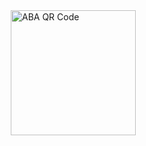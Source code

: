 <!DOCTYPE html>
<html>
<head>
<title>Jewelry Fashion</title>
<style>
    <meta charset="UTF-8">
    <meta name="viewport" content="width=device-width, initial-scale=1.0">
    <link href="https://fonts.googleapis.com/css2?family=Roboto:wght@400;700&display=swap" rel="stylesheet">
    <link rel="stylesheet" href="style.css">
    <link rel="icon" type="image/x-icon" href="Images/jewelry1.png">
 
    div.gallery {
        border: 2px solid gold;
    }
    div.gallery:hover {
        border: 2px solid gold;
    }
    div.gallery img {
        width: 100%;
        height: auto;
    }
    div.desc {
        padding: 10px;
        text-align: center;
    }
    * {
        box-sizing: border-box;
    }
    .responsive {
        padding: 0 6px;
        float: left;
        width: 24.99999%;
    }
    @media only screen and (max-width: 700px) {
        .responsive {
            width: 49.99999%;
            margin: 6px 0;
        }
    }
    @media only screen and (max-width: 500px) {
        .responsive {
            width: 100%;
        }
    }
    .clearfix:after {
        content: "";
        clear: both;
    }
    </style>
</head>
<body>
    <div>
        <marquee behavior="slide" direction="up" scrollamount="100">
            <img src="banner.jpg" alt="Image" style="width: 100%;">
        </marquee>
    <a href="https://goldprice.org/">Cambodia Natural Gemstones</a><br>
    <h1 style="color:gold;background-color: #212f3c;"><marquee behavior="scroll" direction"right" scrollamount=15><img src="jewelry2.png" alt="Images" style="width: 80px; height: 60px";> <em>Cambodia Natural Gemstones</em> </marquee> </h1>
    </div>
</body>

<p>
Our team of design consultants guides you through each step of designing the perfect ring. Get expert advice and guidance on your diamond or gemstone choice and ring design. Free
Sketch Design. Diamond jewellery Diamond Jewelry Set Diamond Jewelry Designs Diamond Bracelet Design Diamond Bracelet Gold Bracelet Simple Gold Bracele
</p>
<h2 style="color: gold;background-color: #212f3c;"><img src="gold.png" alt="Assigment 4" style="width: 40px;height: 40px;"> Gold 9999</h2>
<p>
Gold Cast Bar 1 Kg (999.9) Gold Grain 1000 Grams (995.0) (999.9) Purity Pure gold has 24 carats - that is, 24/24 parts by weight of gold - and thus a fineness of 999.9(999.9 thousand
parts). Some mints and mints</p>

<div style="text-align: center">
    <h2>Cambodia Gold 99.99</h2>
</div>
<div class="responsive">
    <div class="gallery">
        <a target="_blank" href="gold1.jpg">
            <img src="gold1.jpg" alt="Cinque Terre" width="600" height="400">
        </a>
        <div class="desc"> Natural Cambodia Mine</div>
    </div>
</div>

<div class="responsive">
    <div class="gallery">
        <a target="_blank" href="gold2.jpg">
            <img src="gold2.jpg" alt="Forest" width="600" height="400">
        </a>
        <div class="desc"> Gold 9999</div>
    </div>
</div>

<div class="responsive">
    <div class="gallery">
        <a target="_blank" href="gold3.jpg">
            <img src="gold3.jpg" alt="Forest" width="600" height="400">
        </a>
        <div class="desc"> Natural Gold</div>
    </div>
</div>

<div class="responsive">
    <div class="gallery">
        <a target="_blank" href="gold3.jpg">
            <img src="gold3.jpg" alt="Forest" width="600" height="400">
        </a>
        <div class="desc">Gold Make In Cambodia</div>
    </div>
</div>

<div class="container">
    <span oneclick="this.parentElement.style.display='none'" class="closebtn">&times;</span>
    <img id="expandedImg" style="width: 100%;">
    <div id"imgtext"></div>
</div>

<h2 style="color: gold;background-color: #212f3c;"><img src="diamond.png" alt="Assigment 4" style="width: 40px;height: 40px;"> Natural Diamonds</h2>
<p>
 Most natural diamonds have ages between 1 billion and 3.5 billion years. Most were formed at depths between 150 and 250 kilometres (93 and 155 mi) Natural Diamonds is the destinationfor all things natural diamonds. Get diamond style & engagement ring inspiration
</p>
<div style="text-align: center">
    <h2>Natural Diamond</h2>
</div>

<div class="responsive">
    <div class="gallery">
        <a target="_blank" href="diamond1.jpg">
            <img src="diamond1.jpg"="Cinque Terre" width="600" height="400">
        </a>
        <div class="desc"> Natural Pink Diamond</div>              
    </div>
</div>

<div class="responsive">
    <div class="gallery">
        <a target="_blank" href="diamond2.jpg">
            <img src="diamond2.jpg"="Cinque Terre" width="600" height="400">
        </a>
        <div class="desc"> Natural Brows Diamond</div>              
    </div>
</div>

<div class="responsive">
    <div class="gallery">
        <a target="_blank" href="diamond3.jpg">
            <img src="diamond3.jpg"="Cinque Terre" width="600" height="400">
        </a>
        <div class="desc"> Natural Blue Diamond</div>              
    </div>
</div>

<div class="responsive">
    <div class="gallery">
        <a target="_blank" href="diamond4.jpg">
            <img src="diamond4.jpg"="Cinque Terre" width="600" height="400">
        </a>
        <div class="desc">Natural Color D Diamond</div>              
    </div>
</div>

<div class="container">
    <span oneclick="this.parentElement.style.display='none'" class="closebtn">&times;</span>
    <img id="expandedImg" style="width: 100%;">
    <div id"imgtext"></div>
</div>

<h2 style="color: gold;background-color: #212f3c;"><img src="ring.png" alt="Assigment 4" style="width: 40px;height: 40px;"> Rings</h2>
<p>
Necklaces, Bracelets, Earrings, Rings, Anklets.High-Quality Jewellery For Women - Personalised Jewellery Quality Guaranteed. Free Worldwide Shipping.
</p>

<div style="text-align: center">
    <h2>Rings</h2>
</div>

<div class="responsive">
    <div class="gallery">
        <a target="_blank" href="ring1.jpg">
            <img src="ring1.jpg"="Cinque Terre" width="600" height="400">
        </a>
        <div class="desc">Natural Diamond Ring</div>              
    </div>
</div>

<div class="responsive">
    <div class="gallery">
        <a target="_blank" href="ring2.jpg">
            <img src="ring2.jpg"="Cinque Terre" width="600" height="400">
        </a>
        <div class="desc">Natural Pailin Sapphier</div>              
    </div>
</div>

<div class="responsive">
    <div class="gallery">
        <a target="_blank" href="ring3.jpg">
            <img src="ring3.jpg"="Cinque Terre" width="600" height="400">
        </a>
        <div class="desc">Natural Pailin Rubby</div>              
    </div>
</div>

<div class="responsive">
    <div class="gallery">
        <a target="_blank" href="ring4.jpg">
            <img src="ring4.jpg"="Cinque Terre" width="600" height="400">
        </a>
        <div class="desc">Gold 75% Ring</div>              
    </div>
</div>
    
<div class="container">
    <span oneclick="this.parentElement.style.display='none'" class="closebtn">&times;</span>
    <img id="expandedImg" style="width: 100%;">
    <div id"imgtext"></div>
</div>

<h2 style="color: gold;background-color: #212f3c;"><img src="earring.png" alt="Assigment 4" style="width: 40px;height: 40px;"> Earrings</h2>
<p>
    Meet timeless, twinkling drop earrings, gold hoop earrings, and more ade to mix, match, and inspire. From a simple, sparkly studs earring to stackable gold Earrings are one of the most
    timeless and versatile pieces of jewelry. They have been worn by women for centuries and have evolved into a must-have accessory
</p>

<div style="text-align: center">
    <h2>Earrings</h2>
</div>
<div class="responsive">
    <div class="gallery">
        <a target="_blank" href="earring1.jpg">
            <img src="earring1.jpg"="Cinque Terre" width="600" height="400">
        </a>
        <div class="desc">Cambodian Ear Rings</div>              
    </div>
</div>

<div class="responsive">
    <div class="gallery">
        <a target="_blank" href="earring2.jpg">
            <img src="earring2.jpg"="Cinque Terre" width="600" height="400">
        </a>
        <div class="desc">New Design Ear Rings</div>              
    </div>
</div>

<div class="responsive">
    <div class="gallery">
        <a target="_blank" href="earring3.jpg">
            <img src="earring3.jpg"="Cinque Terre" width="600" height="400">
        </a>
        <div class="desc">Ear Rings For Lady</div>              
    </div>
</div>

<div class="responsive">
    <div class="gallery">
        <a target="_blank" href="earring4.jpg">
            <img src="earring4.jpg"="Cinque Terre" width="600" height="400">
        </a>
        <div class="desc">Old Style Ear Rings</div>              
    </div>
</div>

<div class="container">
    <span oneclick="this.parentElement.style.display='none'" class="closebtn">&times;</span>
    <img id="expandedImg" style="width: 100%;">
    <div id"imgtext"></div>
</div>

<h2 style="color: gold;background-color: #212f3c;"><img src="necklace.png" alt="Assigment 4" style="width: 40px;height: 40px;"> Necklaces</h2>
<p>
Discover our Range of Diamond Bracelets. Timeless Bespoke In-house and International Designs. Luxury Specialists. Bridal Jewellery. Specialty Diamonds. Exclusive Collections. Iconic
Jewellery
</p>

<div style="text-align: center">
    <h2>Neck Laces</h2>
</div>

<div class="responsive">
    <div class="gallery">
        <a target="_blank" href="necklace1.jpg">
            <img src="necklace1.jpg"="Cinque Terre" width="600" height="400">
        </a>
        <div class="desc">Cambodian Necklace</div>              
    </div>
</div>

<div class="responsive">
    <div class="gallery">
        <a target="_blank" href="necklace2.jpg">
            <img src="necklace2.jpg"="Cinque Terre" width="600" height="400">
        </a>
        <div class="desc">Gold Cambodian Necklace</div>              
    </div>
</div>

<div class="responsive">
    <div class="gallery">
        <a target="_blank" href="necklace3.jpg">
            <img src="necklace3.jpg"="Cinque Terre" width="600" height="400">
        </a>
        <div class="desc">Sapphier Necklace</div>              
    </div>
</div>

<div class="responsive">
    <div class="gallery">
        <a target="_blank" href="necklace4.jpg">
            <img src="necklace4.jpg"="Cinque Terre" width="600" height="400">
        </a>
        <div class="desc">Natural Gemstone Necklace</div>              
    </div>
</div>

<div class="container">
    <span oneclick="this.parentElement.style.display='none'" class="closebtn">&times;</span>
    <img id="expandedImg" style="width: 100%;">
    <div id"imgtext"></div>
</div>

<h2 style="color: gold;background-color: #212f3c;"><img src="bracelet.png" alt="Assigment 3" style="width: 40px;height: 40px;"> Bracelets</h2>
<p>
    Find sterling silver bracelets and cuffs with gemstones at Sonara Jewelry. Our Competitive Pricing Strategy on Our Wholesale Sterling Silver Jewelry Will Not Be Beat. Wholesale JewelryExcellent Quality Diamond. Same Day 2-day Shipping. Diamond District LA. Styles: Opal Jewelry
</p>

<div style="text-align: center">
    <h2>Bracelet</h2>
</div>

<div class="responsive">
    <div class="gallery">
        <a target="_blank" href="bracelet1.jpg">
            <img src="bracelet1.jpg"="Cinque Terre" width="600" height="400">
        </a>
        <div class="desc">Gold 99 Bracelet</div>              
    </div>
</div>
<div class="responsive">
    <div class="gallery">
        <a target="_blank" href="bracelet2.jpg">
            <img src="bracelet2.jpg"="Cinque Terre" width="600" height="400">
        </a>
        <div class="desc">Bracelet Pailin Sapphier</div>              
    </div>
</div>

<div class="responsive">
    <div class="gallery">
        <a target="_blank" href="bracelet3.jpg">
            <img src="bracelet3.jpg"="Cinque Terre" width="600" height="400">
        </a>
        <div class="desc">Bracelet Pailin Rubby</div>              
    </div>
</div>

<div class="responsive">
    <div class="gallery">
        <a target="_blank" href="Bracelet4.jpg">
            <img src="Bracelet4.jpg"="Cinque Terre" width="600" height="400">
        </a>
        <div class="desc">Bracelet Diamond</div>              
    </div>
</div>

<div class="container">
    <span oneclick="this.parentElement.style.display='none'" class="closebtn">&times;</span>
    <img id="expandedImg" style="width: 100%;">
    <div id"imgtext"></div>
</div>

<h2 style="color: gold;background-color: #212f3c;"><img src="anklet.png" alt="Assigment 3" style="width: 40px;height: 40px;"> Anklets</h2>
<p>
    Some of the popular anklets for women available on Etsy include: anklets for women sterling silver, anklets for women boho, anklets for women beach, toe rings
</p>

<div style="text-align: center">
    <h2>Anklet</h2>
</div>

<div class="responsive">
    <div class="gallery">
        <a target="_blank" href="anklet1.jpg">
            <img src="anklet1.jpg"="Cinque Terre" width="600" height="400">
        </a>
        <div class="desc">Gold Anklet for Kids</div>              
    </div>
</div>

<div class="responsive">
    <div class="gallery">
        <a target="_blank" href="anklet2.jpg">
            <img src="anklet2.jpg"="Cinque Terre" width="600" height="400">
        </a>
        <div class="desc">Cambodia Anklet for Lady</div>              
    </div>
</div>

<div class="responsive">
    <div class="gallery">
        <a target="_blank" href="anklet3.jpg">
            <img src="anklet3.jpg"="Cinque Terre" width="600" height="400">
        </a>
        <div class="desc">Gold Anklet Women</div>              
    </div>
</div>

<div class="responsive">
    <div class="gallery">
        <a target="_blank" href="anklet4.jpg">
            <img src="anklet4.jpg"="Cinque Terre" width="600" height="400">
        </a>
        <div class="desc">Anklet 75% for Lady</div>              
    </div>
</div>

<div class="container">
    <span oneclick="this.parentElement.style.display='none'" class="closebtn">&times;</span>
    <img id="expandedImg" style="width: 100%;">
    <div id"imgtext"></div>
</div>

<p>
    Tel: 098 944 975<br>
    Telegram: @UKnowMengly<br>
    ABA QR<br>
</p>


<head>
  <meta charset="UTF-8">
  <title>QR Code Frame</title>
  <style>
    .qr-frame {
      display: inline-block;
      border: 4px solid yellow; 
      padding: 10px;
      border-radius: 10px; 
    }
  </style>
</head>
<body>

  <div class="qr-frame">
    <img src="aba.jpg" alt="ABA QR Code" width="200">
  </div>

</body>
</html>
